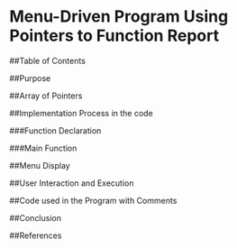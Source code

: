 # Menu-Driven Program Using Pointers to Function Report

##Table of Contents

##Purpose

##Array of Pointers

##Implementation Process in the code

###Function Declaration

###Main Function

##Menu Display

##User Interaction and Execution

##Code used in the Program with Comments

##Conclusion

##References
